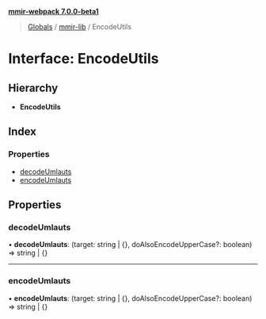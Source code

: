 **[mmir-webpack 7.0.0-beta1](../README.md)**

> [Globals](../README.md) / [mmir-lib](../modules/mmir_lib.md) / EncodeUtils

# Interface: EncodeUtils

## Hierarchy

* **EncodeUtils**

## Index

### Properties

* [decodeUmlauts](mmir_lib.encodeutils.md#decodeumlauts)
* [encodeUmlauts](mmir_lib.encodeutils.md#encodeumlauts)

## Properties

### decodeUmlauts

•  **decodeUmlauts**: (target: string \| {}, doAlsoEncodeUpperCase?: boolean) => string \| {}

___

### encodeUmlauts

•  **encodeUmlauts**: (target: string \| {}, doAlsoEncodeUpperCase?: boolean) => string \| {}
